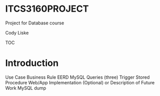 # ITCS3160PROJECT
Project for Database course

Cody Liske

TOC

<h1>
Introduction
</h1>
Use Case
Business Rule
EERD
MySQL Queries (three)
Trigger
Stored Procedure
Web/App Implementation (Optional) or Description of Future Work
MySQL dump
